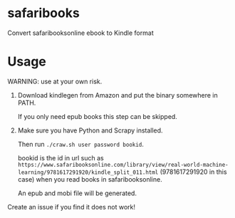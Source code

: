 # safaribooks
Convert safaribooksonline ebook to Kindle format

# Usage
WARNING: use at your own risk.

1. Download kindlegen from Amazon and put the binary somewhere in PATH.
    
   If you only need epub books this step can be skipped.

2. Make sure you have Python and Scrapy installed.
   
   Then run `./craw.sh user password bookid`.
   
   bookid is the id in url such as `https://www.safaribooksonline.com/library/view/real-world-machine-learning/9781617291920/kindle_split_011.html` (9781617291920 in this case) when you read books in safaribooksonline.
   
   An epub and mobi file will be generated.
   
Create an issue if you find it does not work!
